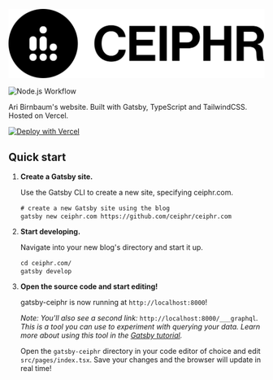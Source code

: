 ![Ceiphr](static/banner.svg)

![Node.js Workflow](https://github.com/ceiphr/ceiphr.com/actions/workflows/node.js.yml/badge.svg)

Ari Birnbaum's website. Built with Gatsby, TypeScript and TailwindCSS. Hosted on Vercel.

[![Deploy with Vercel](https://vercel.com/button)](https://vercel.com/new/git/external?repository-url=https%3A%2F%2Fgithub.com%2Fceiphr%2Fceiphr.com&project-name=ceiphr&repo-name=ceiphr.com)

## Quick start

1. **Create a Gatsby site.**

   Use the Gatsby CLI to create a new site, specifying ceiphr.com.

   ```shell
   # create a new Gatsby site using the blog
   gatsby new ceiphr.com https://github.com/ceiphr/ceiphr.com
   ```

1. **Start developing.**

   Navigate into your new blog's directory and start it up.

   ```shell
   cd ceiphr.com/
   gatsby develop
   ```

1. **Open the source code and start editing!**

   gatsby-ceiphr is now running at `http://localhost:8000`!

   _Note: You'll also see a second link:_ `http://localhost:8000/___graphql`_. This is a tool you can use to experiment
   with querying your data. Learn more about using this tool in
   the [Gatsby tutorial](https://www.gatsbyjs.org/tutorial/part-five/#introducing-graphiql)._

   Open the `gatsby-ceiphr` directory in your code editor of choice and edit `src/pages/index.tsx`. Save your changes
   and the browser will update in real time!
